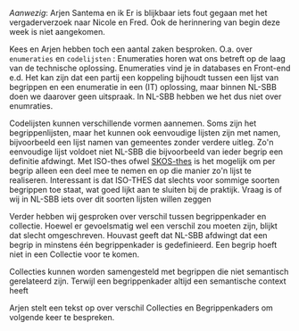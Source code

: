 *Aanwezig*: Arjen Santema en ik
Er is blijkbaar iets fout gegaan met het vergaderverzoek naar Nicole en Fred. Ook de herinnering van begin deze week is niet aangekomen.

Kees en Arjen hebben toch een aantal zaken besproken.
O.a. over `enumeraties` en `codelijsten` :
Enumeraties horen wat ons betreft op de laag van de technische oplossing. Enumeraties vind je in databases en Front-end e.d. Het kan zijn dat een partij een koppeling bijhoudt tussen een lijst van begrippen en een enumeratie in een (IT) oplossing, maar binnen NL-SBB doen we daarover geen uitspraak.
In NL-SBB hebben we het dus niet over enumraties.

Codelijsten kunnen verschillende vormen aannemen. Soms zijn het begrippenlijsten, maar het kunnen ook eenvoudige lijsten zijn met namen, bijvoorbeeld een lijst namen van gemeentes zonder verdere uitleg. Zo'n eenvoudige lijst voldoet niet NL-SBB die bijvoorbeeld van ieder begrip een definitie afdwingt.
Met ISO-thes ofwel [SKOS-thes](https://www.dublincore.org/specifications/skos-thes/ns/) is het mogelijk om per begrip alleen een deel mee te nemen en op die manier zo'n lijst te realiseren. Interessant is dat ISO-THES dat slechts voor sommige soorten begrippen toe staat, wat goed lijkt aan te sluiten bij de praktijk. Vraag is of wij in NL-SBB iets over dit soorten lijsten willen zeggen

Verder hebben wij gesproken over verschil tussen begrippenkader en collectie. Hoewel er gevoelsmatig wel een verschil zou moeten zijn, blijkt dat slecht omgeschreven.
Houvast geeft dat NL-SBB afdwingt  dat een begrip in minstens één begrippenkader is gedefinieerd. Een begrip hoeft niet in een Collectie voor te komen.

Collecties kunnen worden samengesteld met begrippen die niet semantisch gerelateerd zijn. Terwijl een begrippenkader altijd een semantische context heeft

Arjen stelt een tekst op over verschil Collecties en Begrippenkaders om volgende keer te bespreken.
